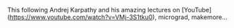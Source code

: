 This following Andrej Karpathy and his amazing lectures on [YouTube] (https://www.youtube.com/watch?v=VMj-3S1tku0), micrograd, makemore...
